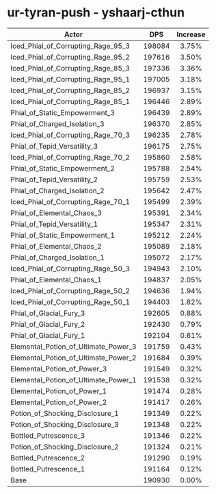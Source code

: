 # ur-tyran-push - yshaarj-cthun
| Actor | DPS | Increase |
|---|:---:|:---:|
|Iced_Phial_of_Corrupting_Rage_95_3|198084|3.75%|
|Iced_Phial_of_Corrupting_Rage_95_2|197616|3.50%|
|Iced_Phial_of_Corrupting_Rage_85_3|197336|3.36%|
|Iced_Phial_of_Corrupting_Rage_95_1|197005|3.18%|
|Iced_Phial_of_Corrupting_Rage_85_2|196937|3.15%|
|Iced_Phial_of_Corrupting_Rage_85_1|196446|2.89%|
|Phial_of_Static_Empowerment_3|196439|2.89%|
|Phial_of_Charged_Isolation_3|196370|2.85%|
|Iced_Phial_of_Corrupting_Rage_70_3|196235|2.78%|
|Phial_of_Tepid_Versatility_3|196175|2.75%|
|Iced_Phial_of_Corrupting_Rage_70_2|195860|2.58%|
|Phial_of_Static_Empowerment_2|195788|2.54%|
|Phial_of_Tepid_Versatility_2|195759|2.53%|
|Phial_of_Charged_Isolation_2|195642|2.47%|
|Iced_Phial_of_Corrupting_Rage_70_1|195499|2.39%|
|Phial_of_Elemental_Chaos_3|195391|2.34%|
|Phial_of_Tepid_Versatility_1|195347|2.31%|
|Phial_of_Static_Empowerment_1|195212|2.24%|
|Phial_of_Elemental_Chaos_2|195089|2.18%|
|Phial_of_Charged_Isolation_1|195072|2.17%|
|Iced_Phial_of_Corrupting_Rage_50_3|194943|2.10%|
|Phial_of_Elemental_Chaos_1|194837|2.05%|
|Iced_Phial_of_Corrupting_Rage_50_2|194636|1.94%|
|Iced_Phial_of_Corrupting_Rage_50_1|194403|1.82%|
|Phial_of_Glacial_Fury_3|192605|0.88%|
|Phial_of_Glacial_Fury_2|192430|0.79%|
|Phial_of_Glacial_Fury_1|192104|0.61%|
|Elemental_Potion_of_Ultimate_Power_3|191759|0.43%|
|Elemental_Potion_of_Ultimate_Power_2|191684|0.39%|
|Elemental_Potion_of_Power_3|191549|0.32%|
|Elemental_Potion_of_Ultimate_Power_1|191538|0.32%|
|Elemental_Potion_of_Power_1|191474|0.28%|
|Elemental_Potion_of_Power_2|191417|0.26%|
|Potion_of_Shocking_Disclosure_1|191349|0.22%|
|Potion_of_Shocking_Disclosure_3|191348|0.22%|
|Bottled_Putrescence_3|191346|0.22%|
|Potion_of_Shocking_Disclosure_2|191324|0.21%|
|Bottled_Putrescence_2|191290|0.19%|
|Bottled_Putrescence_1|191164|0.12%|
|Base|190930|0.00%|
